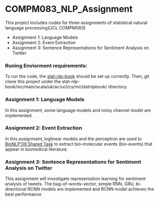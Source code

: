 # COMPM083_NLP_Assignment

This project includes codes for three assignments of statistical natural language processing(UCL COMPM083)
  * Assignment 1: Language Models
  * Assignment 2: Event Extraction
  * Assignment 3: Sentence Representations for Sentiment Analysis on Twitter
 
### Runing Enviorment requirements:
  To run the code, the [stat-nlp-book](https://github.com/uclmr/stat-nlp-book) should be set up correctly.
  Then, git clone this project under the stat-nlp-book/src/main/scala/uk/ac/ucl/cs/mr/statnlpbook/ directory.
  
### Assignment 1: Language Models
  In this assignment, some language models and noisy channel model are implemented.
  
### Assignment 2: Event Extraction
  In this assignment, loglinear models and the perceptron are used to [BioNLP'09 Shared Task](http://www.nactem.ac.uk/tsujii/GENIA/SharedTask/) to extract bio-molecular events (bio-events) that appear in biomedical literature.
  
### Assignment 3: Sentence Representations for Sentiment Analysis on Twitter
  This assignment will investigate representation learning for sentiment analysis of tweets.
  The bag-of-words-vector, simple RNN, GRU, bi-directional RCNN models are implemented and RCNN model 
  achieves the best performance
